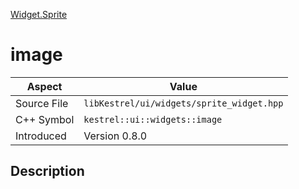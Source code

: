[Widget.Sprite](index)
# image
| Aspect | Value |
| --- | --- |
| Source File | `libKestrel/ui/widgets/sprite_widget.hpp` |
| C++ Symbol | `kestrel::ui::widgets::image` |
| Introduced | Version 0.8.0 |
## Description

